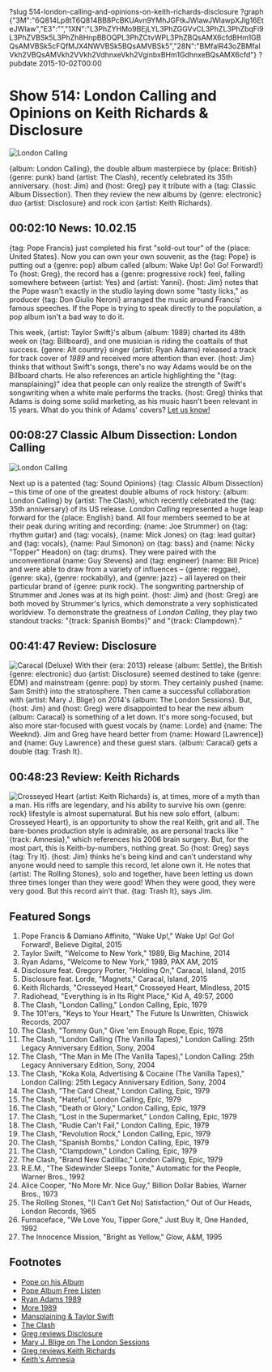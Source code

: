?slug 514-london-calling-and-opinions-on-keith-richards-disclosure
?graph {"3M":"6Q814Lp8tT6Q814BB8PcBKUAvn9YMhJGFtkJWlawJWlawpXJlg16EteJWlaw","E3":"","1XN":"L3PhZYHMo9BEjLYL3PhZGGVvCL3PhZL3PhZbqFi9L3PhZVBSk5L3PhZh8HnpBBOQPL3PhZCtvWPL3PhZBQsAMX6cfdBHm1GBQsAMVBSk5cFQfMJX4NWVBSk5BQsAMVBSk5","28N":"BMfalR43oZBMfalVkh2VBQsAMVkh2VVkh2VdhnxeVkh2VginbxBHm1GdhnxeBQsAMX6cfd"}
?pubdate 2015-10-02T00:00

# Show 514: London Calling and Opinions on Keith Richards & Disclosure

![London Calling](//static.soundopinions.org/images/2015/londoncalling_web.jpg)

{album: London Calling}, the double album masterpiece by {place: British} {genre: punk} band {artist: The Clash}, recently celebrated its 35th anniversary. {host: Jim} and {host: Greg} pay it tribute with a {tag: Classic Album Dissection}. Then they review the new albums by {genre: electronic} duo {artist: Disclosure} and rock icon {artist: Keith Richards}.


## 00:02:10 News: 10.02.15

{tag: Pope Francis} just completed his first "sold-out tour" of the {place: United States}. Now you can own your own souvenir, as the {tag: Pope} is putting out a {genre: pop} album called {album: Wake Up! Go! Go! Forward!} To {host: Greg}, the record has a {genre: progressive rock} feel, falling somewhere between {artist: Yes} and {artist: Yanni}. {host: Jim} notes that the Pope wasn't exactly in the studio laying down some "tasty licks," as producer {tag: Don Giulio Neroni} arranged the music around Francis' famous speeches. If  the Pope is trying to speak directly to the population, a pop album isn't a bad way to do it. 

This week, {artist: Taylor Swift}'s album {album: 1989} charted its 48th week on {tag: Billboard}, and one musician is riding the coattails of that success. {genre: Alt country} singer {artist: Ryan Adams} released a track for track cover of *1989* and received more attention than ever. {host: Jim} thinks that without Swift's songs, there's no way Adams would be on the Billboard charts. He also references an article highlighting the "{tag: mansplaining}" idea that people can only realize the strength of Swift's songwriting when a white male performs the tracks. {host: Greg} thinks that Adams is doing some solid marketing, as his music hasn't been relevant in 15 years. What do you think of Adams' covers? [Let us know!](http://www.soundopinions.org/about)

## 00:08:27 Classic Album Dissection: London Calling
![London Calling](//static.soundopinions.org/assets/514/E30.jpg "522000/684811762")

Next up is a patented {tag: Sound Opinions} {tag: Classic Album Dissection} – this time of one of the greatest double albums of rock history: {album: London Calling} by {artist: The Clash}, which recently celebrated the {tag: 35th anniversary} of its US release. *London Calling* represented a huge leap forward for the {place: English} band. All four members seemed to be at their peak during writing and recording: {name: Joe Strummer} on {tag: rhythm guitar} and {tag: vocals}, {name: Mick Jones} on {tag: lead guitar} and {tag: vocals}, {name: Paul Simonon} on {tag: bass} and {name: Nicky "Topper" Headon} on {tag: drums}. They were paired with the unconventional {name: Guy Stevens} and {tag: engineer} {name: Bill Price} and were able to draw from a variety of influences – {genre: reggae}, {genre: ska}, {genre: rockabilly}, and {genre: jazz} – all layered on their particular brand of {genre: punk rock}. The songwriting partnership of Strummer and Jones was at its high point. {host: Jim} and {host: Greg} are both moved by Strummer's lyrics, which demonstrate a very sophisticated worldview. To demonstrate the greatness of *London Calling*, they play two standout tracks: "{track: Spanish Bombs}" and "{track: Clampdown}."


## 00:41:47 Review: Disclosure
![Caracal (Deluxe)](//static.soundopinions.org/assets/514/1XN0.jpg "520848228/1001770867")
With their {era: 2013} release {album: Settle}, the British {genre: electronic} duo {artist: Disclosure} seemed destined to take {genre: EDM} and mainstream {genre: pop} by storm. They certainly pushed {name: Sam Smith} into the stratosphere. Then came a successful collaboration with {artist: Mary J. Blige} on 2014's {album: The London Sessions}. But, {host: Jim} and {host: Greg} were disappointed to hear the new album {album: Caracal} is something of a let down. It's more song-focused, but also more star-focused with guest vocals by {name: Lorde} and {name: The Weeknd}. Jim and Greg have heard better from {name: Howard [Lawrence]} and {name: Guy Lawrence} and these guest stars. {album: Caracal} gets a double {tag: Trash It}.

## 00:48:23 Review: Keith Richards
![Crosseyed Heart](//static.soundopinions.org/assets/514/28N0.jpg "241666/1018381576")
{artist: Keith Richards} is, at times, more of a myth than a man. His riffs are legendary, and his ability to survive his own {genre: rock} lifestyle is almost supernatural. But his new solo effort, {album: Crosseyed Heart}, is an opportunity to show the real Keith, grit and all. The bare-bones production style is admirable, as are personal tracks like "{track: Amnesia}," which references his 2006 brain surgery. But, for the most part, this is Keith-by-numbers, nothing great. So {host: Greg} says {tag: Try It}. {host: Jim} thinks he's being kind and can't understand why anyone would need to sample this record, let alone own it. He notes that {artist: The Rolling Stones}, solo and together, have been letting us down three times longer than they were good! When they were good, they were very good. But this record ain't that. {tag: Trash It}, says Jim.


## Featured Songs

1. Pope Francis & Damiano Affinito, "Wake Up!," Wake Up! Go! Go! Forward!, Believe Digital, 2015 
1. Taylor Swift, "Welcome to New York," 1989, Big Machine, 2014 
1. Ryan Adams, "Welcome to New York," 1989, PAX AM, 2015 
1. Disclosure feat. Gregory Porter, "Holding On," Caracal, Island, 2015 
1. Disclosure feat. Lorde, "Magnets," Caracal, Island, 2015 
1. Keith Richards, "Crosseyed Heart," Crosseyed Heart, Mindless, 2015 
1. Radiohead, "Everything is in Its Right Place," Kid A, 49:57, 2000 
1. The Clash, "London Calling," London Calling, Epic, 1979 
1. The 101'ers, "Keys to Your Heart," The Future Is Unwritten, Chiswick Records, 2007 
1. The Clash, "Tommy Gun," Give 'em Enough Rope, Epic, 1978 
1. The Clash, "London Calling (The Vanilla Tapes)," London Calling: 25th Legacy Anniversary Edition, Sony, 2004 
1. The Clash, "The Man in Me (The Vanilla Tapes)," London Calling: 25th Legacy Anniversary Edition, Sony, 2004 
1. The Clash, "Koka Kola, Advertising & Cocaine (The Vanilla Tapes)," London Calling: 25th Legacy Anniversary Edition, Sony, 2004 
1. The Clash, "The Card Cheat," London Calling, Epic, 1979 
1. The Clash, "Hateful," London Calling, Epic, 1979 
1. The Clash, "Death or Glory," London Calling, Epic, 1979
1. The Clash, "Lost in the Supermarket," London Calling, Epic, 1979 
1. The Clash, "Rudie Can't Fail," London Calling, Epic, 1979 
1. The Clash, "Revolution Rock," London Calling, Epic, 1979 
1. The Clash, "Spanish Bombs," London Calling, Epic, 1979 
1. The Clash, "Clampdown," London Calling, Epic, 1979 
1. The Clash, "Brand New Cadillac," London Calling, Epic, 1979 
1. R.E.M., "The Sidewinder Sleeps Tonite," Automatic for the People, Warner Bros., 1992
1. Alice Cooper, "No More Mr. Nice Guy," Billion Dollar Babies, Warner Bros., 1973
1. The Rolling Stones, "(I Can't Get No) Satisfaction," Out of Our Heads, London Records, 1965
1. Furnaceface, "We Love You, Tipper Gore," Just Buy It, One Handed, 1992
1. The Innocence Mission, "Bright as Yellow," Glow, A&M, 1995



## Footnotes
- [Pope on his Album](http://www.rollingstone.com/music/news/pope-francis-to-release-pop-rock-album-wake-up-20150925)
- [Pope Album Free Listen](https://soundcloud.com/believedigitalitaly/wake-up-go-go-forward)
- [Ryan Adams 1989](http://www.forbes.com/sites/nickmessitte/2015/09/30/1989-its-not-a-victory-for-ryan-adams-its-a-victory-for-taylor-swift/)
- [More 1989](http://www.billboard.com/articles/columns/chart-beat/6714572/ryan-adams-taylor-swift-cover-album-hot-rock-songs-chart)
- [Mansplaining & Taylor Swift](http://www.newstatesman.com/culture/music-theatre/2015/09/ryan-adams-s-1989-and-mansplaining-taylor-swift)
- [The Clash](http://www.theclash.com/)
- [Greg reviews Disclosure](http://www.chicagotribune.com/entertainment/music/kot/sc-disclosure-caracal-review-ent-0925-20150925-column.html)
- [Mary J. Blige on The London Sessions](http://www.soundopinions.org/show/477/)
- [Greg reviews Keith Richards](http://www.chicagotribune.com/entertainment/music/kot/ct-keith-richards-crosseyed-heart-review-20150921-column.html)
- [Keith's Amnesia](http://www.dailymail.co.uk/tvshowbiz/article-2841583/Details-emerge-Keith-Richards-recovery-life-threatening-head-injury-2006-famously-fell-tree-Fiji.html)

